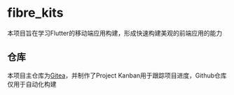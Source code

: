 # fibre_kits

本项目旨在学习Flutter的移动端应用构建，形成快速构建美观的前端应用的能力

## 仓库

本项目主仓库为[Gitea](https://git.fibrecase.xin:55443/fibrecase/FibreKitsApp)，并制作了Project Kanban用于跟踪项目进度，Github仓库仅用于自动化构建
